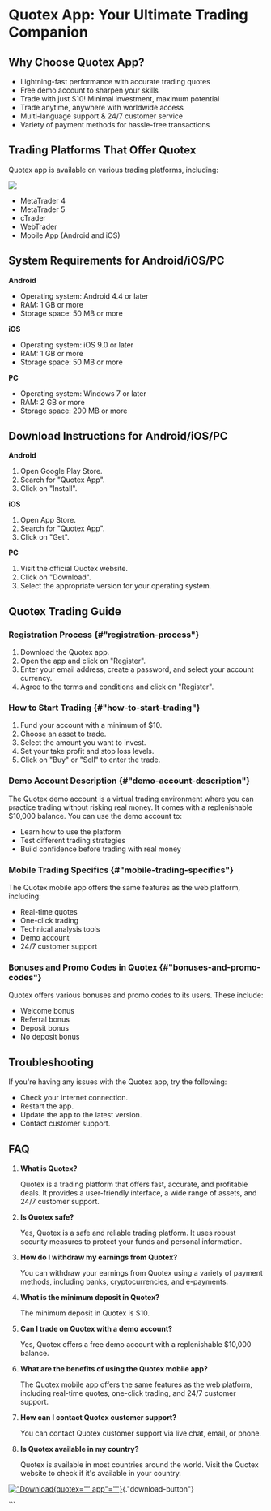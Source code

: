 # Quotex App: Your Ultimate Trading Companion

## Why Choose Quotex App?

-   Lightning-fast performance with accurate trading quotes
-   Free demo account to sharpen your skills
-   Trade with just \$10! Minimal investment, maximum potential
-   Trade anytime, anywhere with worldwide access
-   Multi-language support & 24/7 customer service
-   Variety of payment methods for hassle-free transactions

## Trading Platforms That Offer Quotex

Quotex app is available on various trading platforms, including:

[![](https://static.quotex.io/files/1_en/300_250.jpg)](https://traff.sbs/brokerqxsignupf)

-   MetaTrader 4
-   MetaTrader 5
-   cTrader
-   WebTrader
-   Mobile App (Android and iOS)

## System Requirements for Android/iOS/PC

**Android**

-   Operating system: Android 4.4 or later
-   RAM: 1 GB or more
-   Storage space: 50 MB or more

**iOS**

-   Operating system: iOS 9.0 or later
-   RAM: 1 GB or more
-   Storage space: 50 MB or more

**PC**

-   Operating system: Windows 7 or later
-   RAM: 2 GB or more
-   Storage space: 200 MB or more

## Download Instructions for Android/iOS/PC

**Android**

1.  Open Google Play Store.
2.  Search for "Quotex App".
3.  Click on "Install".

**iOS**

1.  Open App Store.
2.  Search for "Quotex App".
3.  Click on "Get".

**PC**

1.  Visit the official Quotex website.
2.  Click on "Download".
3.  Select the appropriate version for your operating system.

## Quotex Trading Guide

### Registration Process {#"registration-process"}

1.  Download the Quotex app.
2.  Open the app and click on "Register".
3.  Enter your email address, create a password, and select your account
    currency.
4.  Agree to the terms and conditions and click on "Register".

### How to Start Trading {#"how-to-start-trading"}

1.  Fund your account with a minimum of \$10.
2.  Choose an asset to trade.
3.  Select the amount you want to invest.
4.  Set your take profit and stop loss levels.
5.  Click on "Buy" or "Sell" to enter the trade.

### Demo Account Description {#"demo-account-description"}

The Quotex demo account is a virtual trading environment where you can
practice trading without risking real money. It comes with a
replenishable \$10,000 balance. You can use the demo account to:

-   Learn how to use the platform
-   Test different trading strategies
-   Build confidence before trading with real money

### Mobile Trading Specifics {#"mobile-trading-specifics"}

The Quotex mobile app offers the same features as the web platform,
including:

-   Real-time quotes
-   One-click trading
-   Technical analysis tools
-   Demo account
-   24/7 customer support

### Bonuses and Promo Codes in Quotex {#"bonuses-and-promo-codes"}

Quotex offers various bonuses and promo codes to its users. These
include:

-   Welcome bonus
-   Referral bonus
-   Deposit bonus
-   No deposit bonus

## Troubleshooting

If you\'re having any issues with the Quotex app, try the following:

-   Check your internet connection.
-   Restart the app.
-   Update the app to the latest version.
-   Contact customer support.

## FAQ

1.  **What is Quotex?**

    Quotex is a trading platform that offers fast, accurate, and
    profitable deals. It provides a user-friendly interface, a wide
    range of assets, and 24/7 customer support.

2.  **Is Quotex safe?**

    Yes, Quotex is a safe and reliable trading platform. It uses robust
    security measures to protect your funds and personal information.

3.  **How do I withdraw my earnings from Quotex?**

    You can withdraw your earnings from Quotex using a variety of
    payment methods, including banks, cryptocurrencies, and e-payments.

4.  **What is the minimum deposit in Quotex?**

    The minimum deposit in Quotex is \$10.

5.  **Can I trade on Quotex with a demo account?**

    Yes, Quotex offers a free demo account with a replenishable \$10,000
    balance.

6.  **What are the benefits of using the Quotex mobile app?**

    The Quotex mobile app offers the same features as the web platform,
    including real-time quotes, one-click trading, and 24/7 customer
    support.

7.  **How can I contact Quotex customer support?**

    You can contact Quotex customer support via live chat, email, or
    phone.

8.  **Is Quotex available in my country?**

    Quotex is available in most countries around the world. Visit the
    Quotex website to check if it\'s available in your country.

[!["Download](\%22download-button.png\%22){quotex=""
app"=""}](\%22https://traff.sbs/quotexonelink\%22){."download-button"}

\`\`\`

